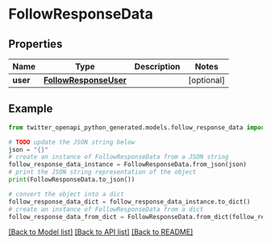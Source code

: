 # FollowResponseData


## Properties

Name | Type | Description | Notes
------------ | ------------- | ------------- | -------------
**user** | [**FollowResponseUser**](FollowResponseUser.md) |  | [optional] 

## Example

```python
from twitter_openapi_python_generated.models.follow_response_data import FollowResponseData

# TODO update the JSON string below
json = "{}"
# create an instance of FollowResponseData from a JSON string
follow_response_data_instance = FollowResponseData.from_json(json)
# print the JSON string representation of the object
print(FollowResponseData.to_json())

# convert the object into a dict
follow_response_data_dict = follow_response_data_instance.to_dict()
# create an instance of FollowResponseData from a dict
follow_response_data_from_dict = FollowResponseData.from_dict(follow_response_data_dict)
```
[[Back to Model list]](../README.md#documentation-for-models) [[Back to API list]](../README.md#documentation-for-api-endpoints) [[Back to README]](../README.md)


